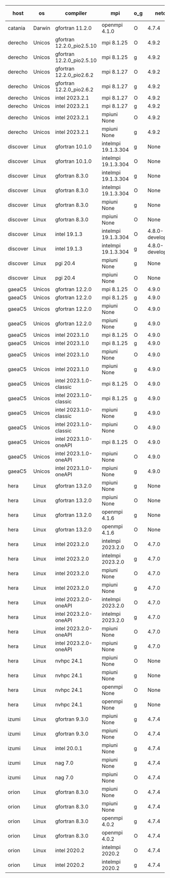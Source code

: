 

| host     | os       | compiler                              | mpi                      | o_g        | netcdf        | build       | u_pass          | u_fail          | s_pass            | s_fail            | e_pass             | e_fail             | nuopc_pass       | nuopc_fail       | artifacts link          |
|----------|----------|---------------------------------------|--------------------------|------------|---------------|-------------|-----------------|-----------------|-------------------|-------------------|--------------------|--------------------|------------------|------------------|-------------------------|
| catania | Darwin | gfortran 11.2.0 | openmpi 4.1.0  | O | 4.7.4  | PASS | 14106 | 3 | 49 | 0 | 81 | 0 | 51 | 0 | <a href="https://github.com/esmf-org/esmf-test-artifacts/tree/d3f4d41cd4182407fb1a45f47c60dc70b730fa1e/develop/gfortran/11.2.0/O/openmpi/4.1.0" target="_blank">d3f4d41</a> | 
| derecho | Unicos | gfortran 12.2.0_pio2.5.10 | mpi 8.1.25  | O | 4.9.2  | PASS | None | None | None | None | None | None | None | None | <a href="https://github.com/esmf-org/esmf-test-artifacts/tree/98e7c2f3ced54c63aa8e954b2295f4cb2ab2fb40/develop/gfortran/12.2.0_pio2.5.10/O/mpi/8.1.25" target="_blank">98e7c2f</a> | 
| derecho | Unicos | gfortran 12.2.0_pio2.5.10 | mpi 8.1.25  | g | 4.9.2  | PASS | None | None | None | None | None | None | None | None | <a href="https://github.com/esmf-org/esmf-test-artifacts/tree/b2fc1a20501e57eaa317ef2b05ca45bea1d90452/develop/gfortran/12.2.0_pio2.5.10/g/mpi/8.1.25" target="_blank">b2fc1a2</a> | 
| derecho | Unicos | gfortran 12.2.0_pio2.6.2 | mpi 8.1.27  | O | 4.9.2  | PASS | None | None | None | None | None | None | None | None | <a href="https://github.com/esmf-org/esmf-test-artifacts/tree/ded162f4e62a299750d16409e37b35dffabcd82e/develop/gfortran/12.2.0_pio2.6.2/O/mpi/8.1.27" target="_blank">ded162f</a> | 
| derecho | Unicos | gfortran 12.2.0_pio2.6.2 | mpi 8.1.27  | g | 4.9.2  | PASS | None | None | None | None | None | None | None | None | <a href="https://github.com/esmf-org/esmf-test-artifacts/tree/737e4f7e2f4585ba471cfcd0c898f860739444d0/develop/gfortran/12.2.0_pio2.6.2/g/mpi/8.1.27" target="_blank">737e4f7</a> | 
| derecho | Unicos | intel 2023.2.1 | mpi 8.1.27  | O | 4.9.2  | PASS | None | None | None | None | None | None | None | None | <a href="https://github.com/esmf-org/esmf-test-artifacts/tree/56a655f0075df84df7cfb2bf4923e861fc95cfec/develop/intel/2023.2.1/O/mpi/8.1.27" target="_blank">56a655f</a> | 
| derecho | Unicos | intel 2023.2.1 | mpi 8.1.27  | g | 4.9.2  | PASS | None | None | None | None | None | None | None | None | <a href="https://github.com/esmf-org/esmf-test-artifacts/tree/7e592223ef21e8f2de673bbc10e0a0c26604c43e/develop/intel/2023.2.1/g/mpi/8.1.27" target="_blank">7e59222</a> | 
| derecho | Unicos | intel 2023.2.1 | mpiuni None  | O | 4.9.2  | PASS | None | None | None | None | None | None | None | None | <a href="https://github.com/esmf-org/esmf-test-artifacts/tree/63dfa73763fa648dcb146a99599cdef4050f5425/develop/intel/2023.2.1/O/mpiuni/None" target="_blank">63dfa73</a> | 
| derecho | Unicos | intel 2023.2.1 | mpiuni None  | g | 4.9.2  | PASS | None | None | None | None | None | None | None | None | <a href="https://github.com/esmf-org/esmf-test-artifacts/tree/31b03a7fba8c76d81d3d73b82649bca909c853b6/develop/intel/2023.2.1/g/mpiuni/None" target="_blank">31b03a7</a> | 
| discover | Linux | gfortran 10.1.0 | intelmpi 19.1.3.304  | g | None  | PASS | 14094 | 15 | 49 | 0 | 81 | 0 | 51 | 0 | <a href="https://github.com/esmf-org/esmf-test-artifacts/tree/cbaa71575053397f0f0dca27c8f4cffab544d390/develop/gfortran/10.1.0/g/intelmpi/19.1.3.304" target="_blank">cbaa715</a> | 
| discover | Linux | gfortran 10.1.0 | intelmpi 19.1.3.304  | O | None  | PASS | 14094 | 15 | 49 | 0 | 81 | 0 | 51 | 0 | <a href="https://github.com/esmf-org/esmf-test-artifacts/tree/8fd752c6d97810ffe79f379415a8dfa8db446dd0/develop/gfortran/10.1.0/O/intelmpi/19.1.3.304" target="_blank">8fd752c</a> | 
| discover | Linux | gfortran 8.3.0 | intelmpi 19.1.3.304  | g | None  | PASS | 14094 | 15 | 49 | 0 | 81 | 0 | 51 | 0 | <a href="https://github.com/esmf-org/esmf-test-artifacts/tree/1b4cdf095194c28fac8970b2cf48d5ab59d24140/develop/gfortran/8.3.0/g/intelmpi/19.1.3.304" target="_blank">1b4cdf0</a> | 
| discover | Linux | gfortran 8.3.0 | intelmpi 19.1.3.304  | O | None  | PASS | 14094 | 15 | 49 | 0 | 81 | 0 | 51 | 0 | <a href="https://github.com/esmf-org/esmf-test-artifacts/tree/b55bedabdcdca53a8add472507557205be0cd24e/develop/gfortran/8.3.0/O/intelmpi/19.1.3.304" target="_blank">b55beda</a> | 
| discover | Linux | gfortran 8.3.0 | mpiuni None  | g | None  | PASS | 12441 | 0 | 8 | 0 | 44 | 0 | None | None | <a href="https://github.com/esmf-org/esmf-test-artifacts/tree/7cf090e31ee5123baeda3d6fccfd5e3253feee68/develop/gfortran/8.3.0/g/mpiuni/None" target="_blank">7cf090e</a> | 
| discover | Linux | gfortran 8.3.0 | mpiuni None  | O | None  | PASS | 12441 | 0 | 8 | 0 | 44 | 0 | None | None | <a href="https://github.com/esmf-org/esmf-test-artifacts/tree/ecdf08a60b4eb05bfbb8e36429a35a4882569eab/develop/gfortran/8.3.0/O/mpiuni/None" target="_blank">ecdf08a</a> | 
| discover | Linux | intel 19.1.3 | intelmpi 19.1.3.304  | O | 4.8.0-development  | PASS | 14109 | 0 | 49 | 0 | 81 | 0 | 50 | 1 | <a href="https://github.com/esmf-org/esmf-test-artifacts/tree/316f7db91fae77402d7d613c2fb5b09c42b413c7/develop/intel/19.1.3/O/intelmpi/19.1.3.304" target="_blank">316f7db</a> | 
| discover | Linux | intel 19.1.3 | intelmpi 19.1.3.304  | g | 4.8.0-development  | PASS | 14109 | 0 | 49 | 0 | 81 | 0 | 50 | 1 | <a href="https://github.com/esmf-org/esmf-test-artifacts/tree/1da8a16f4c847724d9fd733ef07516b6d5cf58d0/develop/intel/19.1.3/g/intelmpi/19.1.3.304" target="_blank">1da8a16</a> | 
| discover | Linux | pgi 20.4 | mpiuni None  | g | None  | PASS | 12441 | 0 | 8 | 0 | 44 | 0 | None | None | <a href="https://github.com/esmf-org/esmf-test-artifacts/tree/42c097dba3f94007cb668f5e4bd73261d8d2ded5/develop/pgi/20.4/g/mpiuni/None" target="_blank">42c097d</a> | 
| discover | Linux | pgi 20.4 | mpiuni None  | O | None  | PASS | 12441 | 0 | 8 | 0 | 44 | 0 | None | None | <a href="https://github.com/esmf-org/esmf-test-artifacts/tree/9a5baa2d25f10827a1502ca1f29e734bde8b3b37/develop/pgi/20.4/O/mpiuni/None" target="_blank">9a5baa2</a> | 
| gaeaC5 | Unicos | gfortran 12.2.0 | mpi 8.1.25  | O | 4.9.0  | PASS | None | None | None | None | None | None | None | None | <a href="https://github.com/esmf-org/esmf-test-artifacts/tree/146c36ad713389e96510de5d7504a7222922049b/develop/gfortran/12.2.0/O/mpi/8.1.25" target="_blank">146c36a</a> | 
| gaeaC5 | Unicos | gfortran 12.2.0 | mpi 8.1.25  | g | 4.9.0  | PASS | None | None | None | None | None | None | None | None | <a href="https://github.com/esmf-org/esmf-test-artifacts/tree/957b38ce0e5a040ccb7c182fd09549a60924156b/develop/gfortran/12.2.0/g/mpi/8.1.25" target="_blank">957b38c</a> | 
| gaeaC5 | Unicos | gfortran 12.2.0 | mpiuni None  | O | 4.9.0  | PASS | 12441 | 0 | 8 | 0 | 44 | 0 | None | None | <a href="https://github.com/esmf-org/esmf-test-artifacts/tree/c57aa83962a2340cc9dced21d9689c6c863baff9/develop/gfortran/12.2.0/O/mpiuni/None" target="_blank">c57aa83</a> | 
| gaeaC5 | Unicos | gfortran 12.2.0 | mpiuni None  | g | 4.9.0  | PASS | None | None | None | None | None | None | None | None | <a href="https://github.com/esmf-org/esmf-test-artifacts/tree/8257573790be13317b6dca54d93cbb982d3e7f40/develop/gfortran/12.2.0/g/mpiuni/None" target="_blank">8257573</a> | 
| gaeaC5 | Unicos | intel 2023.1.0 | mpi 8.1.25  | O | 4.9.0  | PASS | 14109 | 0 | 49 | 0 | 81 | 0 | 51 | 0 | <a href="https://github.com/esmf-org/esmf-test-artifacts/tree/4c9a35ca340fe8f06c2bc96d6632ad9cb85e2b34/develop/intel/2023.1.0/O/mpi/8.1.25" target="_blank">4c9a35c</a> | 
| gaeaC5 | Unicos | intel 2023.1.0 | mpi 8.1.25  | g | 4.9.0  | PASS | None | None | None | None | None | None | None | None | <a href="https://github.com/esmf-org/esmf-test-artifacts/tree/640b3d475e80bcb16603368706997396150446da/develop/intel/2023.1.0/g/mpi/8.1.25" target="_blank">640b3d4</a> | 
| gaeaC5 | Unicos | intel 2023.1.0 | mpiuni None  | O | 4.9.0  | PASS | 12441 | 0 | 8 | 0 | 44 | 0 | None | None | <a href="https://github.com/esmf-org/esmf-test-artifacts/tree/99af61a9e09156b94e31c8789f4f1caf3c068e51/develop/intel/2023.1.0/O/mpiuni/None" target="_blank">99af61a</a> | 
| gaeaC5 | Unicos | intel 2023.1.0 | mpiuni None  | g | 4.9.0  | PASS | None | None | None | None | None | None | None | None | <a href="https://github.com/esmf-org/esmf-test-artifacts/tree/d292f8ecd9c179b5470bcff827700d8b02e3175f/develop/intel/2023.1.0/g/mpiuni/None" target="_blank">d292f8e</a> | 
| gaeaC5 | Unicos | intel 2023.1.0-classic | mpi 8.1.25  | O | 4.9.0  | PASS | 14109 | 0 | 49 | 0 | 81 | 0 | 51 | 0 | <a href="https://github.com/esmf-org/esmf-test-artifacts/tree/01348bf828b0a7f5d586b5a48533c586e3d94f22/develop/intel/2023.1.0-classic/O/mpi/8.1.25" target="_blank">01348bf</a> | 
| gaeaC5 | Unicos | intel 2023.1.0-classic | mpi 8.1.25  | g | 4.9.0  | PASS | None | None | None | None | None | None | None | None | <a href="https://github.com/esmf-org/esmf-test-artifacts/tree/a632fbdf53d192b4541d5616d9a682f562d927e0/develop/intel/2023.1.0-classic/g/mpi/8.1.25" target="_blank">a632fbd</a> | 
| gaeaC5 | Unicos | intel 2023.1.0-classic | mpiuni None  | g | 4.9.0  | PASS | 12441 | 0 | 8 | 0 | 44 | 0 | None | None | <a href="https://github.com/esmf-org/esmf-test-artifacts/tree/e3fa658717333cbb445454f41d4d360cff2ff5ac/develop/intel/2023.1.0-classic/g/mpiuni/None" target="_blank">e3fa658</a> | 
| gaeaC5 | Unicos | intel 2023.1.0-classic | mpiuni None  | O | 4.9.0  | PASS | 12441 | 0 | 8 | 0 | 44 | 0 | None | None | <a href="https://github.com/esmf-org/esmf-test-artifacts/tree/dfb6e73084a63577350464e0db7c1b2edec07dc0/develop/intel/2023.1.0-classic/O/mpiuni/None" target="_blank">dfb6e73</a> | 
| gaeaC5 | Unicos | intel 2023.1.0-oneAPI | mpi 8.1.25  | O | 4.9.0  | PASS | None | None | None | None | None | None | None | None | <a href="https://github.com/esmf-org/esmf-test-artifacts/tree/d73e194f24d486a79bf2bdbe233f8a6120acf50e/develop/intel/2023.1.0-oneAPI/O/mpi/8.1.25" target="_blank">d73e194</a> | 
| gaeaC5 | Unicos | intel 2023.1.0-oneAPI | mpiuni None  | O | 4.9.0  | PASS | 12441 | 0 | 8 | 0 | 44 | 0 | None | None | <a href="https://github.com/esmf-org/esmf-test-artifacts/tree/a1f4a1f966e002cb619e0d6f0eef660f647d3c8f/develop/intel/2023.1.0-oneAPI/O/mpiuni/None" target="_blank">a1f4a1f</a> | 
| gaeaC5 | Unicos | intel 2023.1.0-oneAPI | mpiuni None  | g | 4.9.0  | PASS | None | None | None | None | None | None | None | None | <a href="https://github.com/esmf-org/esmf-test-artifacts/tree/5cdadc130dfad14591a3727e02aa236d85216a84/develop/intel/2023.1.0-oneAPI/g/mpiuni/None" target="_blank">5cdadc1</a> | 
| hera | Linux | gfortran 13.2.0 | mpiuni None  | g | None  | PASS | 12441 | 0 | 8 | 0 | 44 | 0 | None | None | <a href="https://github.com/esmf-org/esmf-test-artifacts/tree/9ed4d8310303291b0abebe994e80f292753f76a3/develop/gfortran/13.2.0/g/mpiuni/None" target="_blank">9ed4d83</a> | 
| hera | Linux | gfortran 13.2.0 | mpiuni None  | O | None  | PASS | 12441 | 0 | 8 | 0 | 44 | 0 | None | None | <a href="https://github.com/esmf-org/esmf-test-artifacts/tree/90d6cbe1cfc8c5f5453507a877008598e869ebd8/develop/gfortran/13.2.0/O/mpiuni/None" target="_blank">90d6cbe</a> | 
| hera | Linux | gfortran 13.2.0 | openmpi 4.1.6  | g | None  | PASS | None | None | None | None | None | None | None | None | <a href="https://github.com/esmf-org/esmf-test-artifacts/tree/4a4fb92b6916b39bfbd7a3fd6758c321cb3cff7d/develop/gfortran/13.2.0/g/openmpi/4.1.6" target="_blank">4a4fb92</a> | 
| hera | Linux | gfortran 13.2.0 | openmpi 4.1.6  | O | None  | PASS | None | None | None | None | None | None | None | None | <a href="https://github.com/esmf-org/esmf-test-artifacts/tree/78537e0d2be48891018ca0bc680f4f360b9447f5/develop/gfortran/13.2.0/O/openmpi/4.1.6" target="_blank">78537e0</a> | 
| hera | Linux | intel 2023.2.0 | intelmpi 2023.2.0  | O | 4.7.0  | PASS | None | None | None | None | None | None | None | None | <a href="https://github.com/esmf-org/esmf-test-artifacts/tree/7ccedb766ea8202cc52ad4c0b0609ff520a14647/develop/intel/2023.2.0/O/intelmpi/2023.2.0" target="_blank">7ccedb7</a> | 
| hera | Linux | intel 2023.2.0 | intelmpi 2023.2.0  | g | 4.7.0  | PASS | None | None | None | None | None | None | None | None | <a href="https://github.com/esmf-org/esmf-test-artifacts/tree/44afd134707a029b6208bc66ae5adbd53b898129/develop/intel/2023.2.0/g/intelmpi/2023.2.0" target="_blank">44afd13</a> | 
| hera | Linux | intel 2023.2.0 | mpiuni None  | O | 4.7.0  | PASS | None | None | None | None | None | None | None | None | <a href="https://github.com/esmf-org/esmf-test-artifacts/tree/47da0261eb21cf12d7d471e27db79068c4fdd5bc/develop/intel/2023.2.0/O/mpiuni/None" target="_blank">47da026</a> | 
| hera | Linux | intel 2023.2.0 | mpiuni None  | g | 4.7.0  | PASS | None | None | None | None | None | None | None | None | <a href="https://github.com/esmf-org/esmf-test-artifacts/tree/655d59cddff26342f89294d75f13fa6bebcefb18/develop/intel/2023.2.0/g/mpiuni/None" target="_blank">655d59c</a> | 
| hera | Linux | intel 2023.2.0-oneAPI | intelmpi 2023.2.0  | O | 4.7.0  | PASS | None | None | None | None | None | None | None | None | <a href="https://github.com/esmf-org/esmf-test-artifacts/tree/24d596c0410ff435d71eb742f4483e176a8e6c23/develop/intel/2023.2.0-oneAPI/O/intelmpi/2023.2.0" target="_blank">24d596c</a> | 
| hera | Linux | intel 2023.2.0-oneAPI | intelmpi 2023.2.0  | g | 4.7.0  | PASS | None | None | None | None | None | None | None | None | <a href="https://github.com/esmf-org/esmf-test-artifacts/tree/8a584c80b6a5370534339d9d575b80eb443e0418/develop/intel/2023.2.0-oneAPI/g/intelmpi/2023.2.0" target="_blank">8a584c8</a> | 
| hera | Linux | intel 2023.2.0-oneAPI | mpiuni None  | O | 4.7.0  | PASS | None | None | None | None | None | None | None | None | <a href="https://github.com/esmf-org/esmf-test-artifacts/tree/0b2436c3a636f7bde3792b080a3a99a769788b74/develop/intel/2023.2.0-oneAPI/O/mpiuni/None" target="_blank">0b2436c</a> | 
| hera | Linux | intel 2023.2.0-oneAPI | mpiuni None  | g | 4.7.0  | PASS | None | None | None | None | None | None | None | None | <a href="https://github.com/esmf-org/esmf-test-artifacts/tree/fb6d1ee81b9f77edff36aaf4e4def010571f94fa/develop/intel/2023.2.0-oneAPI/g/mpiuni/None" target="_blank">fb6d1ee</a> | 
| hera | Linux | nvhpc 24.1 | mpiuni None  | O | None  | PASS | None | None | None | None | None | None | None | None | <a href="https://github.com/esmf-org/esmf-test-artifacts/tree/70c3eb4273f9165bec2695c92db37a2ad2ee5399/develop/nvhpc/24.1/O/mpiuni/None" target="_blank">70c3eb4</a> | 
| hera | Linux | nvhpc 24.1 | mpiuni None  | g | None  | PASS | None | None | None | None | None | None | None | None | <a href="https://github.com/esmf-org/esmf-test-artifacts/tree/536cde8e7cc5371b3a6c12529e7264d8fa069507/develop/nvhpc/24.1/g/mpiuni/None" target="_blank">536cde8</a> | 
| hera | Linux | nvhpc 24.1 | openmpi None  | O | None  | PASS | None | None | None | None | None | None | None | None | <a href="https://github.com/esmf-org/esmf-test-artifacts/tree/bba3b7a9e42f205359655278460f067dcedf7d2f/develop/nvhpc/24.1/O/openmpi/None" target="_blank">bba3b7a</a> | 
| hera | Linux | nvhpc 24.1 | openmpi None  | g | None  | PASS | None | None | None | None | None | None | None | None | <a href="https://github.com/esmf-org/esmf-test-artifacts/tree/9a6372da3f46860b38e4355593ba2013803bf3d2/develop/nvhpc/24.1/g/openmpi/None" target="_blank">9a6372d</a> | 
| izumi | Linux | gfortran 9.3.0 | mpiuni None  | g | 4.7.4  | PASS | None | None | None | None | None | None | None | None | <a href="https://github.com/esmf-org/esmf-test-artifacts/tree/c21abc139a4f72c2b55820453a9816844a133a0b/develop/gfortran/9.3.0/g/mpiuni/None" target="_blank">c21abc1</a> | 
| izumi | Linux | gfortran 9.3.0 | mpiuni None  | O | 4.7.4  | PASS | None | None | None | None | None | None | None | None | <a href="https://github.com/esmf-org/esmf-test-artifacts/tree/1b5b6e1509d516496d36220a84114c45d536a884/develop/gfortran/9.3.0/O/mpiuni/None" target="_blank">1b5b6e1</a> | 
| izumi | Linux | intel 20.0.1 | mpiuni None  | g | 4.7.4  | PASS | None | None | None | None | None | None | None | None | <a href="https://github.com/esmf-org/esmf-test-artifacts/tree/dc19310d91c93456df9d85b69026a3f773e153ca/develop/intel/20.0.1/g/mpiuni/None" target="_blank">dc19310</a> | 
| izumi | Linux | nag 7.0 | mpiuni None  | g | 4.7.4  | PASS | None | None | None | None | None | None | None | None | <a href="https://github.com/esmf-org/esmf-test-artifacts/tree/6e2d0ca915f719c88c665e74250f4e93772594ac/develop/nag/7.0/g/mpiuni/None" target="_blank">6e2d0ca</a> | 
| izumi | Linux | nag 7.0 | mpiuni None  | O | 4.7.4  | PASS | None | None | None | None | None | None | None | None | <a href="https://github.com/esmf-org/esmf-test-artifacts/tree/6dd294a65c3fbe2d97b780aef8f13f5ca0875607/develop/nag/7.0/O/mpiuni/None" target="_blank">6dd294a</a> | 
| orion | Linux | gfortran 8.3.0 | mpiuni None  | O | 4.7.4  | PASS | None | None | None | None | None | None | None | None | <a href="https://github.com/esmf-org/esmf-test-artifacts/tree/a9fde32c3d9fdbfab432a3425c7e877c44e59c7e/develop/gfortran/8.3.0/O/mpiuni/None" target="_blank">a9fde32</a> | 
| orion | Linux | gfortran 8.3.0 | mpiuni None  | g | 4.7.4  | PASS | None | None | None | None | None | None | None | None | <a href="https://github.com/esmf-org/esmf-test-artifacts/tree/4c28c367ac6115fb3a0554290f5493247fa0e133/develop/gfortran/8.3.0/g/mpiuni/None" target="_blank">4c28c36</a> | 
| orion | Linux | gfortran 8.3.0 | openmpi 4.0.2  | g | 4.7.4  | PASS | None | None | None | None | None | None | None | None | <a href="https://github.com/esmf-org/esmf-test-artifacts/tree/c42620b614f2f6de73afa716629bef9f3f08a0d0/develop/gfortran/8.3.0/g/openmpi/4.0.2" target="_blank">c42620b</a> | 
| orion | Linux | gfortran 8.3.0 | openmpi 4.0.2  | O | 4.7.4  | PASS | None | None | None | None | None | None | None | None | <a href="https://github.com/esmf-org/esmf-test-artifacts/tree/10b76224210ea1c10d40f9d10b5294b84cd06c7d/develop/gfortran/8.3.0/O/openmpi/4.0.2" target="_blank">10b7622</a> | 
| orion | Linux | intel 2020.2 | intelmpi 2020.2  | O | 4.7.4  | PASS | None | None | None | None | None | None | None | None | <a href="https://github.com/esmf-org/esmf-test-artifacts/tree/05941f8af0b073c32f98e3c60efcd8b82db97308/develop/intel/2020.2/O/intelmpi/2020.2" target="_blank">05941f8</a> | 
| orion | Linux | intel 2020.2 | intelmpi 2020.2  | g | 4.7.4  | PASS | None | None | None | None | None | None | None | None | <a href="https://github.com/esmf-org/esmf-test-artifacts/tree/67b2d0bca6904d669a979ac46ece47a5fc5d0c38/develop/intel/2020.2/g/intelmpi/2020.2" target="_blank">67b2d0b</a> | 
